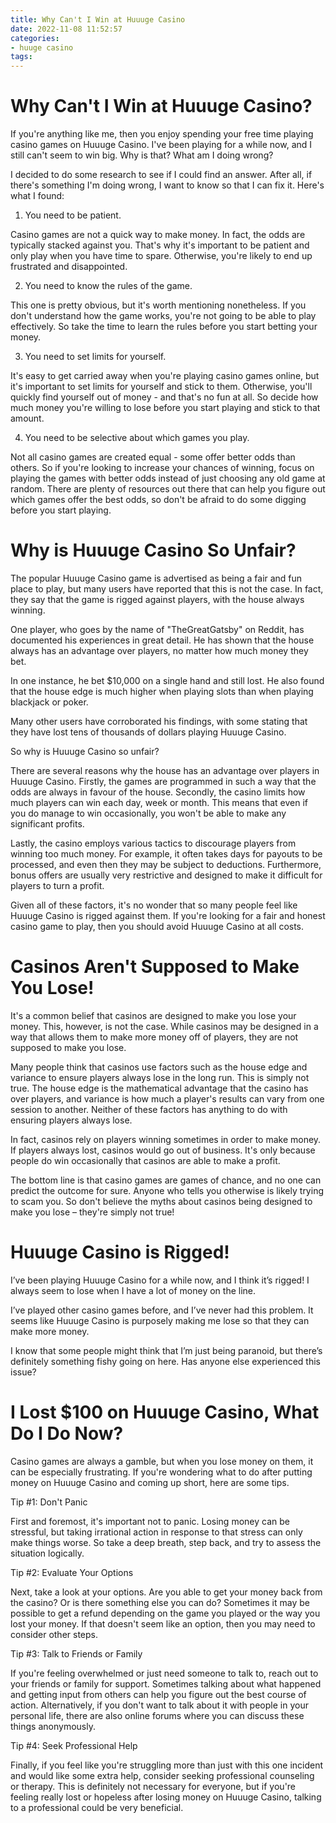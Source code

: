 ```yaml
---
title: Why Can't I Win at Huuuge Casino
date: 2022-11-08 11:52:57
categories:
- huuge casino
tags:
---
```



#  Why Can't I Win at Huuuge Casino?

If you're anything like me, then you enjoy spending your free time playing casino games on Huuuge Casino. I've been playing for a while now, and I still can't seem to win big. Why is that? What am I doing wrong?

I decided to do some research to see if I could find an answer. After all, if there's something I'm doing wrong, I want to know so that I can fix it. Here's what I found:

1. You need to be patient.

Casino games are not a quick way to make money. In fact, the odds are typically stacked against you. That's why it's important to be patient and only play when you have time to spare. Otherwise, you're likely to end up frustrated and disappointed.

2. You need to know the rules of the game.

This one is pretty obvious, but it's worth mentioning nonetheless. If you don't understand how the game works, you're not going to be able to play effectively. So take the time to learn the rules before you start betting your money.

3. You need to set limits for yourself.

It's easy to get carried away when you're playing casino games online, but it's important to set limits for yourself and stick to them. Otherwise, you'll quickly find yourself out of money - and that's no fun at all. So decide how much money you're willing to lose before you start playing and stick to that amount.

4. You need to be selective about which games you play.

Not all casino games are created equal - some offer better odds than others. So if you're looking to increase your chances of winning, focus on playing the games with better odds instead of just choosing any old game at random. There are plenty of resources out there that can help you figure out which games offer the best odds, so don't be afraid to do some digging before you start playing.

#  Why is Huuuge Casino So Unfair?

The popular Huuuge Casino game is advertised as being a fair and fun place to play, but many users have reported that this is not the case. In fact, they say that the game is rigged against players, with the house always winning.

One player, who goes by the name of "TheGreatGatsby" on Reddit, has documented his experiences in great detail. He has shown that the house always has an advantage over players, no matter how much money they bet.

In one instance, he bet $10,000 on a single hand and still lost. He also found that the house edge is much higher when playing slots than when playing blackjack or poker.

Many other users have corroborated his findings, with some stating that they have lost tens of thousands of dollars playing Huuuge Casino.

So why is Huuuge Casino so unfair?

There are several reasons why the house has an advantage over players in Huuuge Casino. Firstly, the games are programmed in such a way that the odds are always in favour of the house. Secondly, the casino limits how much players can win each day, week or month. This means that even if you do manage to win occasionally, you won't be able to make any significant profits.

Lastly, the casino employs various tactics to discourage players from winning too much money. For example, it often takes days for payouts to be processed, and even then they may be subject to deductions. Furthermore, bonus offers are usually very restrictive and designed to make it difficult for players to turn a profit.

Given all of these factors, it's no wonder that so many people feel like Huuuge Casino is rigged against them. If you're looking for a fair and honest casino game to play, then you should avoid Huuuge Casino at all costs.

#  Casinos Aren't Supposed to Make You Lose!

It's a common belief that casinos are designed to make you lose your money. This, however, is not the case. While casinos may be designed in a way that allows them to make more money off of players, they are not supposed to make you lose.

Many people think that casinos use factors such as the house edge and variance to ensure players always lose in the long run. This is simply not true. The house edge is the mathematical advantage that the casino has over players, and variance is how much a player's results can vary from one session to another. Neither of these factors has anything to do with ensuring players always lose.

In fact, casinos rely on players winning sometimes in order to make money. If players always lost, casinos would go out of business. It's only because people do win occasionally that casinos are able to make a profit.

The bottom line is that casino games are games of chance, and no one can predict the outcome for sure. Anyone who tells you otherwise is likely trying to scam you. So don't believe the myths about casinos being designed to make you lose – they're simply not true!

#  Huuuge Casino is Rigged! 

I’ve been playing Huuuge Casino for a while now, and I think it’s rigged! I always seem to lose when I have a lot of money on the line.

I’ve played other casino games before, and I’ve never had this problem. It seems like Huuuge Casino is purposely making me lose so that they can make more money.

I know that some people might think that I’m just being paranoid, but there’s definitely something fishy going on here. Has anyone else experienced this issue?

#  I Lost $100 on Huuuge Casino, What Do I Do Now?

Casino games are always a gamble, but when you lose money on them, it can be especially frustrating. If you're wondering what to do after putting money on Huuuge Casino and coming up short, here are some tips.

Tip #1: Don't Panic

First and foremost, it's important not to panic. Losing money can be stressful, but taking irrational action in response to that stress can only make things worse. So take a deep breath, step back, and try to assess the situation logically.

Tip #2: Evaluate Your Options

Next, take a look at your options. Are you able to get your money back from the casino? Or is there something else you can do? Sometimes it may be possible to get a refund depending on the game you played or the way you lost your money. If that doesn't seem like an option, then you may need to consider other steps.

Tip #3: Talk to Friends or Family

If you're feeling overwhelmed or just need someone to talk to, reach out to your friends or family for support. Sometimes talking about what happened and getting input from others can help you figure out the best course of action. Alternatively, if you don't want to talk about it with people in your personal life, there are also online forums where you can discuss these things anonymously.

Tip #4: Seek Professional Help

Finally, if you feel like you're struggling more than just with this one incident and would like some extra help, consider seeking professional counseling or therapy. This is definitely not necessary for everyone, but if you're feeling really lost or hopeless after losing money on Huuuge Casino, talking to a professional could be very beneficial.